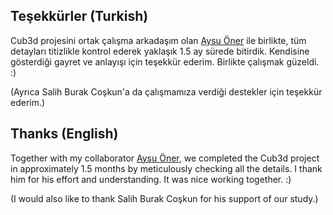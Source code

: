 
## Teşekkürler (Turkish)
Cub3d projesini ortak çalışma arkadaşım olan [Aysu Öner](https://github.com/aysuoner) ile birlikte, tüm detayları titizlikle kontrol ederek yaklaşık 1.5 ay sürede bitirdik.
Kendisine gösterdiği gayret ve anlayışı için teşekkür ederim. Birlikte çalışmak güzeldi. :)

(Ayrıca Salih Burak Coşkun'a da çalışmamıza verdiği destekler için teşekkür ederim.)

## Thanks (English)
Together with my collaborator [Aysu Öner](https://github.com/aysuoner), we completed the Cub3d project in approximately 1.5 months by meticulously checking all the details.
I thank him for his effort and understanding. It was nice working together. :)

(I would also like to thank Salih Burak Coşkun for his support of our study.)
